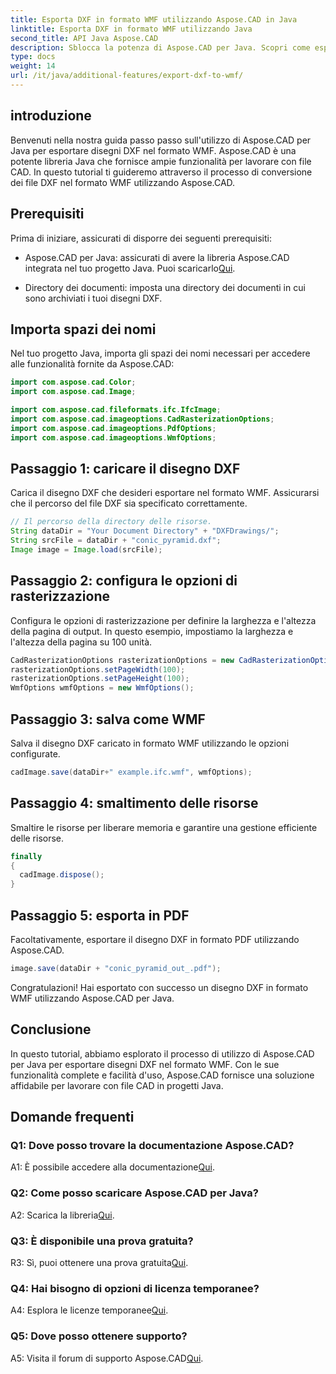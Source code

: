 ```yaml
---
title: Esporta DXF in formato WMF utilizzando Aspose.CAD in Java
linktitle: Esporta DXF in formato WMF utilizzando Java
second_title: API Java Aspose.CAD
description: Sblocca la potenza di Aspose.CAD per Java. Scopri come esportare facilmente i disegni DXF nel formato WMF con il nostro tutorial dettagliato. Scarica la libreria, segui la nostra guida passo passo e migliora la gestione dei file CAD.
type: docs
weight: 14
url: /it/java/additional-features/export-dxf-to-wmf/
---
```

## introduzione

Benvenuti nella nostra guida passo passo sull'utilizzo di Aspose.CAD per Java per esportare disegni DXF nel formato WMF. Aspose.CAD è una potente libreria Java che fornisce ampie funzionalità per lavorare con file CAD. In questo tutorial ti guideremo attraverso il processo di conversione dei file DXF nel formato WMF utilizzando Aspose.CAD.

## Prerequisiti

Prima di iniziare, assicurati di disporre dei seguenti prerequisiti:

-  Aspose.CAD per Java: assicurati di avere la libreria Aspose.CAD integrata nel tuo progetto Java. Puoi scaricarlo[Qui](https://releases.aspose.com/cad/java/).

- Directory dei documenti: imposta una directory dei documenti in cui sono archiviati i tuoi disegni DXF.

## Importa spazi dei nomi

Nel tuo progetto Java, importa gli spazi dei nomi necessari per accedere alle funzionalità fornite da Aspose.CAD:

```java
import com.aspose.cad.Color;
import com.aspose.cad.Image;

import com.aspose.cad.fileformats.ifc.IfcImage;
import com.aspose.cad.imageoptions.CadRasterizationOptions;
import com.aspose.cad.imageoptions.PdfOptions;
import com.aspose.cad.imageoptions.WmfOptions;
```

## Passaggio 1: caricare il disegno DXF

Carica il disegno DXF che desideri esportare nel formato WMF. Assicurarsi che il percorso del file DXF sia specificato correttamente.

```java
// Il percorso della directory delle risorse.
String dataDir = "Your Document Directory" + "DXFDrawings/";
String srcFile = dataDir + "conic_pyramid.dxf";
Image image = Image.load(srcFile);
```

## Passaggio 2: configura le opzioni di rasterizzazione

Configura le opzioni di rasterizzazione per definire la larghezza e l'altezza della pagina di output. In questo esempio, impostiamo la larghezza e l'altezza della pagina su 100 unità.

```java
CadRasterizationOptions rasterizationOptions = new CadRasterizationOptions();
rasterizationOptions.setPageWidth(100);
rasterizationOptions.setPageHeight(100);
WmfOptions wmfOptions = new WmfOptions();
```

## Passaggio 3: salva come WMF

Salva il disegno DXF caricato in formato WMF utilizzando le opzioni configurate.

```java
cadImage.save(dataDir+" example.ifc.wmf", wmfOptions);
```

## Passaggio 4: smaltimento delle risorse

Smaltire le risorse per liberare memoria e garantire una gestione efficiente delle risorse.

```java
finally
{
  cadImage.dispose();
}
```

## Passaggio 5: esporta in PDF

Facoltativamente, esportare il disegno DXF in formato PDF utilizzando Aspose.CAD.

```java
image.save(dataDir + "conic_pyramid_out_.pdf"); 
```

Congratulazioni! Hai esportato con successo un disegno DXF in formato WMF utilizzando Aspose.CAD per Java.

## Conclusione

In questo tutorial, abbiamo esplorato il processo di utilizzo di Aspose.CAD per Java per esportare disegni DXF nel formato WMF. Con le sue funzionalità complete e facilità d'uso, Aspose.CAD fornisce una soluzione affidabile per lavorare con file CAD in progetti Java.

## Domande frequenti

### Q1: Dove posso trovare la documentazione Aspose.CAD?

 A1: È possibile accedere alla documentazione[Qui](https://reference.aspose.com/cad/java/).

### Q2: Come posso scaricare Aspose.CAD per Java?

 A2: Scarica la libreria[Qui](https://releases.aspose.com/cad/java/).

### Q3: È disponibile una prova gratuita?

R3: Sì, puoi ottenere una prova gratuita[Qui](https://releases.aspose.com/).

### Q4: Hai bisogno di opzioni di licenza temporanee?

 A4: Esplora le licenze temporanee[Qui](https://purchase.aspose.com/temporary-license/).

### Q5: Dove posso ottenere supporto?

 A5: Visita il forum di supporto Aspose.CAD[Qui](https://forum.aspose.com/c/cad/19).